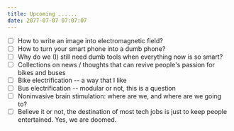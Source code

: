 ```yaml
---
title: Upcoming ......
date: 2077-07-07 07:07:07
---
```


- [ ] How to write an image into electromagnetic field? 
- [ ] How to turn your smart phone into a dumb phone?
- [ ] Why do we (I) still need dumb tools when everything now is so smart?
- [ ] Collections on news / thoughts that can revive people's passion for bikes and buses
- [ ] Bike electrification -- a way that I like
- [ ] Bus electrification -- modular or not, this is a question
- [ ] Noninvasive brain stimulation: where are we, and where are we going to?
- [ ] Believe it or not, the destination of most tech jobs is just to keep people entertained. Yes, we are doomed.
